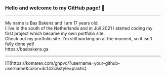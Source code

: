 ### Hello and welcome to my GitHub page! 👋
<hr>
My name is Bas Bakens and I am 17 years old. 
<br>
I live in the south of the Netherlands and in Juli 2021 I started coding my first project which became my own portfolio site.
<br>
Check out my portfolio site. I'm still working on at the moment, so it isn't fully done yet!
<br>
https://basbakens.ga
<hr>
![](https://komarev.com/ghpvc/?username=your-github-username&color=dc143c&style=plastic)
<!--
**Bash-04/Bash-04** is a ✨ _special_ ✨ repository because its `README.md` (this file) appears on your GitHub profile.

Here are some ideas to get you started:

- 🔭 I’m currently working on ...
- 🌱 I’m currently learning ...
- 👯 I’m looking to collaborate on ...
- 🤔 I’m looking for help with ...
- 💬 Ask me about ...
- 📫 How to reach me: ...
- 😄 Pronouns: ...
- ⚡ Fun fact: ...
-->
